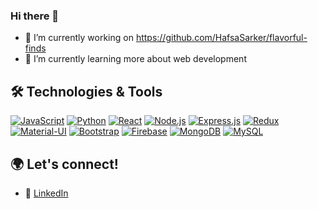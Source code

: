### Hi there 👋

- 🔭 I’m currently working on https://github.com/HafsaSarker/flavorful-finds
- 🌱 I’m currently learning more about web development
<!--
**XChen601/XChen601** is a ✨ _special_ ✨ repository because its `README.md` (this file) appears on your GitHub profile.

Here are some ideas to get you started:

- 🔭 I’m currently working on ...
- 🌱 I’m currently learning ...
- 👯 I’m looking to collaborate on ...
- 🤔 I’m looking for help with ...
- 💬 Ask me about ...
- 📫 How to reach me: ...
- 😄 Pronouns: ...
- ⚡ Fun fact: ...
-->

## 🛠️ Technologies & Tools

[![JavaScript](https://img.shields.io/badge/-JavaScript-F7DF1E?style=flat&logo=javascript&logoColor=black)](#) 
[![Python](https://img.shields.io/badge/-Python-3776AB?style=flat&logo=python&logoColor=white)](#) 
[![React](https://img.shields.io/badge/-React-61DAFB?style=flat&logo=react&logoColor=black)](#) 
[![Node.js](https://img.shields.io/badge/-Node.js-339933?style=flat&logo=node.js&logoColor=white)](#) 
[![Express.js](https://img.shields.io/badge/-Express.js-000000?style=flat&logo=express&logoColor=white)](#) 
[![Redux](https://img.shields.io/badge/-Redux-764ABC?style=flat&logo=redux&logoColor=white)](#) 
[![Material-UI](https://img.shields.io/badge/-Material_UI-0081CB?style=flat&logo=material-ui&logoColor=white)](#) 
[![Bootstrap](https://img.shields.io/badge/-Bootstrap-7952B3?style=flat&logo=bootstrap&logoColor=white)](#) 
[![Firebase](https://img.shields.io/badge/-Firebase-FFCA28?style=flat&logo=firebase&logoColor=black)](#) 
[![MongoDB](https://img.shields.io/badge/-MongoDB-47A248?style=flat&logo=mongodb&logoColor=white)](#) 
[![MySQL](https://img.shields.io/badge/-MySQL-4479A1?style=flat&logo=mysql&logoColor=white)](#)

## 🌍 Let's connect!
- 🏢 [LinkedIn](https://www.linkedin.com/in/xchen601/)

